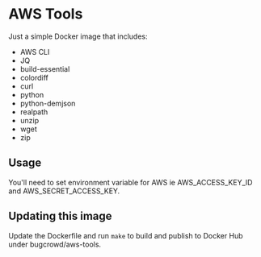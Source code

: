 AWS Tools
=========

Just a simple Docker image that includes:
- AWS CLI
- JQ
- build-essential
- colordiff
- curl
- python
- python-demjson
- realpath
- unzip
- wget
- zip

Usage
-----

You'll need to set environment variable for AWS ie AWS_ACCESS_KEY_ID and AWS_SECRET_ACCESS_KEY.

Updating this image
-------------------

Update the Dockerfile and run `make` to build and publish to Docker Hub under bugcrowd/aws-tools.
